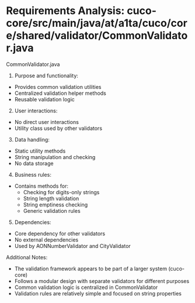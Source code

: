 # Requirements Analysis: cuco-core/src/main/java/at/a1ta/cuco/core/shared/validator/CommonValidator.java

CommonValidator.java
1. Purpose and functionality:
- Provides common validation utilities
- Centralized validation helper methods
- Reusable validation logic

2. User interactions:
- No direct user interactions
- Utility class used by other validators

3. Data handling:
- Static utility methods
- String manipulation and checking
- No data storage

4. Business rules:
- Contains methods for:
  - Checking for digits-only strings
  - String length validation
  - String emptiness checking
  - Generic validation rules

5. Dependencies:
- Core dependency for other validators
- No external dependencies
- Used by AONNumberValidator and CityValidator

Additional Notes:
- The validation framework appears to be part of a larger system (cuco-core)
- Follows a modular design with separate validators for different purposes
- Common validation logic is centralized in CommonValidator
- Validation rules are relatively simple and focused on string properties